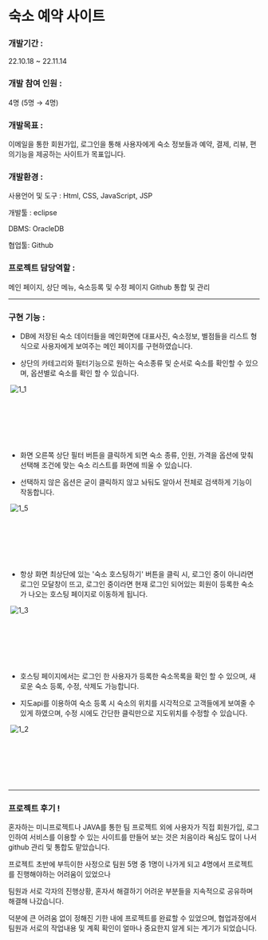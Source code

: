 
# 숙소 예약 사이트

### 개발기간 :

22.10.18 ~ 22.11.14

### 개발 참여 인원 :

4명 (5명 → 4명)

### 개발목표 :

이메일을 통한 회원가입, 로그인을 통해 사용자에게 숙소 정보들과 예약, 결제, 리뷰, 편의기능을 제공하는 사이트가 목표입니다.

### 개발환경 : 

사용언어 및 도구 : Html, CSS, JavaScript, JSP

개발툴 : eclipse

DBMS: OracleDB

협업툴: Github

### 프로젝트 담당역할 :

메인 페이지, 상단 메뉴, 숙소등록 및 수정 페이지 Github 통합 및 관리

-----------------------------------------------------------------------

### 구현 기능 :

- DB에 저장된 숙소 데이터들을 메인화면에 대표사진, 숙소정보, 별점들을 리스트 형식으로 사용자에게 보여주는 메인 페이지를 구현하였습니다.

- 상단의 카테고리와 필터기능으로 원하는 숙소종류 및 순서로 숙소를 확인할 수 있으며, 옵션별로 숙소를 확인 할 수 있습니다.

&nbsp;![1_1](https://user-images.githubusercontent.com/93087571/222812744-848363e9-a910-4b13-8695-1257a7420c49.png)

<br/>
<br/>
<br/>
<br/>
<br/>




- 화면 오른쪽 상단 필터 버튼을 클릭하게 되면 숙소 종류, 인원, 가격을 옵션에 맞춰 선택해
  조건에 맞는 숙소 리스트를 화면에 띄울 수 있습니다.
  
- 선택하지 않은 옵션은 굳이 클릭하지 않고 놔둬도 알아서 전체로 검색하게 기능이 작동합니다. 

&nbsp;![1_5](https://user-images.githubusercontent.com/93087571/222813054-0b34c054-bd90-408f-abcf-ed7d05d3ec06.png)


<br/>
<br/>
<br/>
<br/>
<br/>




- 항상 화면 최상단에 있는 '숙소 호스팅하기' 버튼을 클릭 시, 로그인 중이 아니라면 로그인 모달창이 뜨고,
  로그인 중이라면 현재 로그인 되어있는 회원이 등록한 숙소가 나오는 호스팅 페이지로 이동하게 됩니다.
  
&nbsp;![1_3](https://user-images.githubusercontent.com/93087571/222813029-bc95d4ea-0aea-48ce-a4fb-091ec29bbf12.png)


<br/>
<br/>
<br/>
<br/>
<br/>



  
- 호스팅 페이지에서는 로그인 한 사용자가 등록한 숙소목록을 확인 할 수 있으며, 새로운 숙소 등록, 수정, 삭제도 가능합니다.

- 지도api를 이용하여 숙소 등록 시 숙소의 위치를 시각적으로 고객들에게 보여줄 수 있게 하였으며,
  수정 시에도 간단한 클릭만으로 지도위치를 수정할 수 있습니다.
  
&nbsp;![1_2](https://user-images.githubusercontent.com/93087571/222812843-e1f891b5-9f2a-4bda-96e4-ba62b1a9f241.png)
  

  
<br/>
<br/>
<br/>
<br/>
<br/>


-------------------------------------------------------------------------------------

### 프로젝트 후기 !

혼자하는 미니프로젝트나 JAVA를 통한 팀 프로젝트 외에 사용자가 직접 회원가입, 로그인하여 서비스를 이용할 수 있는 사이트를 만들어 보는 것은 처음이라 욕심도 많이 나서 github 관리 및 통합도 맡았습니다.

프로젝트 초반에 부득이한 사정으로 팀원 5명 중 1명이 나가게 되고 4명에서 프로젝트를 진행해야하는 어려움이 있었으나

팀원과 서로 각자의 진행상황, 혼자서 해결하기 어려운 부분들을 지속적으로 공유하며 해결해 나갔습니다.

덕분에 큰 어려움 없이 정해진 기한 내에 프로젝트를 완료할 수 있었으며, 협업과정에서 팀원과 서로의 작업내용 및 계획 확인이 얼마나 중요한지 알게 되는 계기가 되었습니다.
